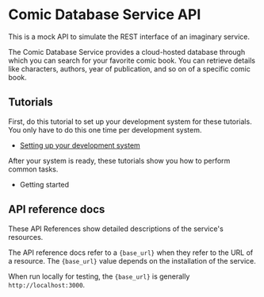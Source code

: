 # Comic Database Service API

This is a mock API to simulate the REST interface of an imaginary service.

The Comic Database Service provides a cloud-hosted database through which you can search for your favorite comic book. You can retrieve details like characters, authors, year of publication, and so on of a specific comic book.

## Tutorials

First, do this tutorial to set up your development system for these tutorials. You only have to do this one time per development system.

* [Setting up your development system](/tutorials/dev-env.md)

After your system is ready, these tutorials show you how to perform common tasks.
- Getting started

## API reference docs

These API References show detailed descriptions of the service's resources.

The API reference docs refer to a `{base_url}` when they
refer to the URL of a resource. The `{base_url}` value depends
on the installation of the service.

When run locally for testing, the `{base_url}` is
generally `http://localhost:3000`.

